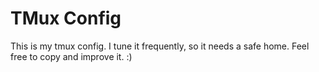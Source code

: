# TMux Config
This is my tmux config. I tune it frequently, so it needs a safe home. Feel free to copy and improve it. :)
